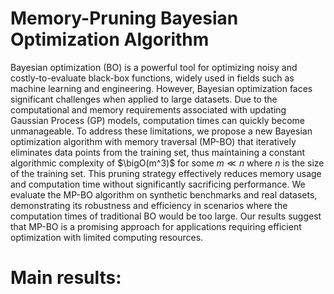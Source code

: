 # Memory-Pruning Bayesian Optimization Algorithm

Bayesian optimization (BO) is a powerful tool for optimizing noisy and costly-to-evaluate black-box functions, widely used in fields such as machine learning and engineering. However, Bayesian optimization faces significant challenges when applied to large datasets. Due to the computational and memory requirements associated with updating Gaussian Process (GP) models, computation times can quickly become unmanageable. To address these limitations, we propose a new Bayesian optimization algorithm with memory traversal (MP-BO) that iteratively eliminates data points from the training set, thus maintaining a constant algorithmic complexity of $\bigO(m^3)$ for some $m\ll n$ where $n$ is the size of the training set. This pruning strategy effectively reduces memory usage and computation time without significantly sacrificing performance. We evaluate the MP-BO algorithm on synthetic benchmarks and real datasets, demonstrating its robustness and efficiency in scenarios where the computation times of traditional BO would be too large. Our results suggest that MP-BO is a promising approach for applications requiring efficient optimization with limited computing resources.

# Main results:

